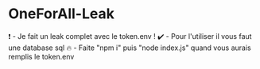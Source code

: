 # OneForAll-Leak
❗ - Je fait un leak complet avec le token.env !
✔️ - Pour l'utiliser il vous faut une database sql
🔥 - Faite "npm i" puis "node index.js" quand vous aurais remplis le token.env
